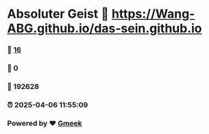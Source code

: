 # Absoluter Geist :link: https://Wang-ABG.github.io/das-sein.github.io 
### :page_facing_up: [16](https://Wang-ABG.github.io/das-sein.github.io/tag.html) 
### :speech_balloon: 0 
### :hibiscus: 192628 
### :alarm_clock: 2025-04-06 11:55:09 
### Powered by :heart: [Gmeek](https://github.com/Meekdai/Gmeek)
